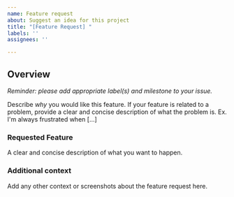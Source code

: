 ```yaml
---
name: Feature request
about: Suggest an idea for this project
title: "[Feature Request] "
labels: ''
assignees: ''

---
```


## Overview

_Reminder: please add appropriate label(s) and milestone to your issue._

Describe *why* you would like this feature.
If your feature is related to a problem, provide a clear and concise description of what the problem is.
Ex. I'm always frustrated when [...]


### Requested Feature

A clear and concise description of what you want to happen.


### Additional context

Add any other context or screenshots about the feature request here.
